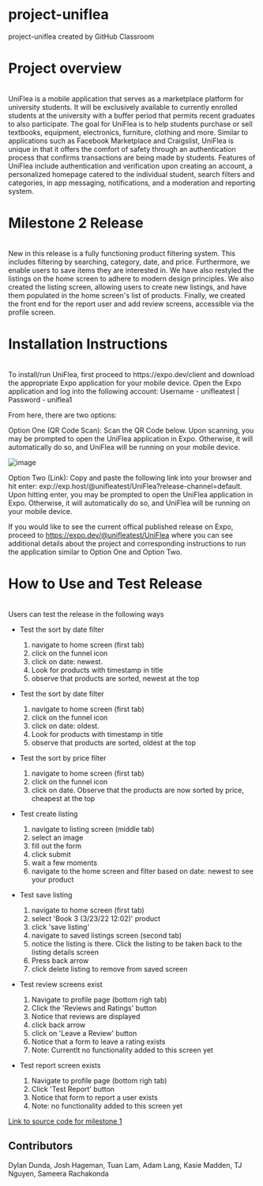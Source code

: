 
# project-uniflea
project-uniflea created by GitHub Classroom

# Project overview
<br>
UniFlea is a mobile application that serves as a marketplace platform for university students. It will be exclusively available to currently enrolled students at the university with a buffer period that permits recent graduates to also participate. The goal for UniFlea is to help students purchase or sell textbooks, equipment, electronics, furniture, clothing and more. Similar to applications such as Facebook Marketplace and Craigslist, UniFlea is unique in that it offers the comfort of safety through an authentication process that confirms transactions are being made by students. Features of UniFlea include authentication and verification upon creating an account, a personalized homepage catered to the individual student, search filters and categories, in app messaging, notifications, and a moderation and reporting system.

# Milestone 2 Release
<br>
New in this release is a fully functioning product filtering system. This includes filtering by searching, category, date, and price.
Furthermore, we enable users to save items they are interested in. We have also restyled the listings on the home screen to adhere to modern design principles. We also created the listing screen, allowing users to create new listings, and have them populated in the home screen's list of products.
Finally, we created the front end for the report user and add review screens, accessible via the profile screen.

# Installation Instructions
<br>
To install/run UniFlea, first proceed to https://expo.dev/client and download the appropriate Expo application for your mobile device. 
Open the Expo application and log into the following account: Username - unifleatest | Password - uniflea1

From here, there are two options:

Option One (QR Code Scan): Scan the QR Code below. 
Upon scanning, you may be prompted to open the UniFlea application in Expo. 
Otherwise, it will automatically do so, and UniFlea will be running on your mobile device.

![image](https://user-images.githubusercontent.com/61302705/158296888-72c3d1e2-a615-4d2a-a762-3aa28ba774e1.png)

Option Two (Link): Copy and paste the following link into your browser and hit enter: 
exp://exp.host/@unifleatest/UniFlea?release-channel=default. 
Upon hitting enter, you may be prompted to open the UniFlea application in Expo. 
Otherwise, it will automatically do so, and UniFlea will be running on your mobile device.

If you would like to see the current offical published release on Expo, proceed to https://expo.dev/@unifleatest/UniFlea where you can see additional details about the project and corresponding instructions to run the application similar to Option One and Option Two.

# How to Use and Test Release
<br>
Users can test the release in the following ways


* Test the sort by date filter
  1. navigate to home screen (first tab)
  2. click on the funnel icon
  3. click on date: newest. 
  4. Look for products with timestamp in title
  5. observe that products are sorted, newest at the top
  
* Test the sort by date filter
  1. navigate to home screen (first tab)
  2. click on the funnel icon
  3. click on date: oldest. 
  4. Look for products with timestamp in title
  5. observe that products are sorted, oldest at the top
 
* Test the sort by price filter
  1. navigate to home screen (first tab)
  2. click on the funnel icon
  3. click on date. Observe that the products are now sorted by price, cheapest at the top

* Test create listing 
  1. navigate to listing screen (middle tab)
  2. select an image
  3. fill out the form
  4. click submit
  5. wait a few moments
  6. navigate to the home screen and filter based on date: newest to see your product
 
* Test save listing 
  1. navigate to home screen (first tab)
  2. select 'Book 3 (3/23/22 12:02)' product
  3. click 'save listing'
  4. navigate to saved listings screen (second tab)
  5. notice the listing is there. Click the listing to be taken back to the listing details screen
  6. Press back arrow
  7. click delete listing to remove from saved screen
 
* Test review screens exist

  1. Navigate to profile page (bottom righ tab) 
  2. Click the 'Reviews and Ratings' button
  3. Notice that reviews are displayed
  4. click back arrow
  5. click on 'Leave a Review' button
  6. Notice that a form to leave a rating exists
  7. Note: Currentlt no functionality added to this screen yet
  
* Test report screen exists
  1. Navigate to profile page (bottom righ tab) 
  2. Click 'Test Report' button
  3. Notice that form to report a user exists
  4. Note: no functionality added to this screen yet

[Link to source code for milestone 1](src)


## Contributors
Dylan Dunda, Josh Hageman, Tuan Lam, Adam Lang, Kasie Madden, TJ Nguyen, Sameera Rachakonda

